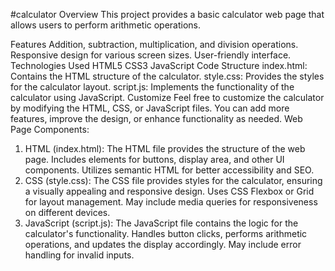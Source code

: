 #calculator
Overview
This project provides a basic calculator web page that allows users to perform arithmetic operations.

Features
Addition, subtraction, multiplication, and division operations.
Responsive design for various screen sizes.
User-friendly interface.
Technologies Used
HTML5
CSS3
JavaScript
Code Structure
index.html: Contains the HTML structure of the calculator.
style.css: Provides the styles for the calculator layout.
script.js: Implements the functionality of the calculator using JavaScript.
Customize
Feel free to customize the calculator by modifying the HTML, CSS, or JavaScript files. You can add more features, improve the design, or enhance functionality as needed.
Web Page Components:
1. HTML (index.html):
The HTML file provides the structure of the web page.
Includes elements for buttons, display area, and other UI components.
Utilizes semantic HTML for better accessibility and SEO.
2. CSS (style.css):
The CSS file provides styles for the calculator, ensuring a visually appealing and responsive design.
Uses CSS Flexbox or Grid for layout management.
May include media queries for responsiveness on different devices.
3. JavaScript (script.js):
The JavaScript file contains the logic for the calculator's functionality.
Handles button clicks, performs arithmetic operations, and updates the display accordingly.
May include error handling for invalid inputs.
